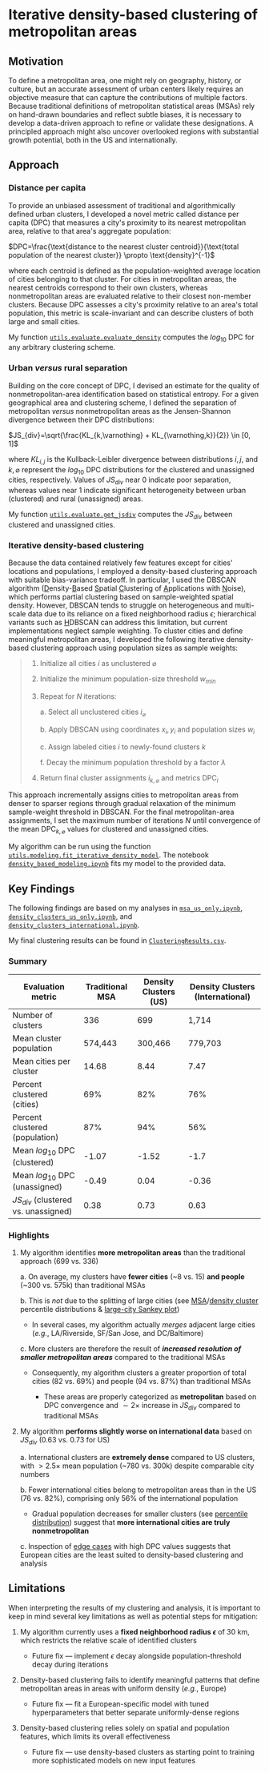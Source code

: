 # Iterative density-based clustering of metropolitan areas

## Motivation

To define a metropolitan area, one might rely on geography, history, or culture, but an accurate assessment of urban centers likely requires an objective measure that can capture the contributions of multiple factors. Because traditional definitions of metropolitan statistical areas (MSAs) rely on hand-drawn boundaries and reflect subtle biases, it is necessary to develop a data-driven approach to refine or validate these designations. A principled approach might also uncover overlooked regions with substantial growth potential, both in the US and internationally.

## Approach

### Distance per capita

To provide an unbiased assessment of traditional and algorithmically defined urban clusters, I developed a novel metric called distance per capita (DPC) that measures a city's proximity to its nearest metropolitan area, relative to that area's aggregate population:

$DPC=\frac{\text{distance to the nearest cluster centroid}}{\text{total population of the nearest cluster}} \propto \text{density}^{-1}$

where each centroid is defined as the population-weighted average location of cities belonging to that cluster. For cities in metropolitan areas, the nearest centroids correspond to their own clusters, whereas nonmetropolitan areas are evaluated relative to their closest non-member clusters. Because DPC assesses a city's proximity relative to an area's total population, this metric is scale-invariant and can describe clusters of both large and small cities.

My function [`utils.evaluate.evaluate_density`](utils/evaluate.py#L9-42) computes the $log_{10}$ $\text{DPC}$ for any arbitrary clustering scheme.

### Urban *versus* rural separation

Building on the core concept of DPC, I devised an estimate for the quality of nonmetropolitan-area identification based on statistical entropy. For a given geographical area and clustering scheme, I defined the separation of metropolitan *versus* nonmetropolitan areas as the Jensen-Shannon divergence between their DPC distributions:

$JS_{div}=\sqrt{\frac{KL_{k,\varnothing} + KL_{\varnothing,k}}{2}} \in [0, 1]$

where $KL_{i,j}$ is the Kullback-Leibler divergence between distributions $i,j$, and $k,\varnothing$ represent the $log_{10}$ $\text{DPC}$ distributions for the clustered and unassigned cities, respectively. Values of $JS_{div}$ near 0 indicate poor separation, whereas values near 1 indicate significant heterogeneity between urban (clustered) and rural (unassigned) areas.

My function [`utils.evaluate.get_jsdiv`](utils/evaluate.py#L122-190) computes the $JS_{div}$ between clustered and unassigned cities.

### Iterative density-based clustering

Because the data contained relatively few features except for cities' locations and populations, I employed a density-based clustering approach with suitable bias-variance tradeoff. In particular, I used the DBSCAN algorithm (<ins>D</ins>ensity-<ins>B</ins>ased <ins>S</ins>patial <ins>C</ins>lustering of <ins>A</ins>pplications with <ins>N</ins>oise), which performs partial clustering based on sample-weighted spatial density. However, DBSCAN tends to struggle on heterogeneous and multi-scale data due to its reliance on a fixed neighborhood radius $\epsilon$; hierarchical variants such as <ins>H</ins>DBSCAN can address this limitation, but current implementations neglect sample weighting. To cluster cities and define meaningful metropolitan areas, I developed the following iterative density-based clustering approach using population sizes as sample weights:

> 1. Initialize all cities $i$ as unclustered $\varnothing$
>
> 2. Initialize the minimum population-size threshold $w_{min}$
>
> 3. Repeat for $N$ iterations:
> 
>    a. Select all unclustered cities $i_{\varnothing}$
>
>    b. Apply DBSCAN using coordinates $x_i,y_i$ and population sizes $w_i$
>
>    c. Assign labeled cities $i$ to newly-found clusters $k$
>
>    f. Decay the minimum population threshold by a factor $\lambda$
>
> 4. Return final cluster assignments $i_{k,\varnothing}$ and metrics $\text{DPC}_i$

This approach incrementally assigns cities to metropolitan areas from denser to sparser regions through gradual relaxation of the minimum sample-weight threshold in DBSCAN. For the final metropolitan-area assignments, I set the maximum number of iterations $N$ until convergence of the mean $\text{DPC}_{k,\varnothing}$ values for clustered and unassigned cities. 

My algorithm can be run using the function [`utils.modeling.fit_iterative_density_model`](utils/modeling.py#L9-87). The notebook [`density_based_modeling.ipynb`](notebooks/density_based_modeling.ipynb) fits my model to the provided data.

## Key Findings

The following findings are based on my analyses in [`msa_us_only.ipynb`](notebooks/evaluation/msa_us_only.ipynb), [`density_clusters_us_only.ipynb`](notebooks/evaluation/density_clusters_us_only.ipynb), and [`density_clusters_international.ipynb`](notebooks/evaluation/density_clusters_international.ipynb).

My final clustering results can be found in [`ClusteringResults.csv`](data/ClusteringResults.csv).

### Summary

| Evaluation metric                         | Traditional MSA | Density Clusters (US) | Density Clusters (International) |
| ----------------------------------------- | --------------- | --------------------- | -------------------------------- |
| Number of clusters                        | 336             | 699                   | 1,714                            |
| Mean cluster population                   | 574,443         | 300,466               | 779,703                          |
| Mean cities per cluster                   | 14.68           | 8.44                  | 7.47                             |
| Percent clustered (cities)                | 69%             | 82%                   | 76%                              |
| Percent clustered (population)            | 87%             | 94%                   | 56%                              |
| Mean $log_{10}$ $\text{DPC}$ (clustered)  | -1.07           | -1.52                 | -1.7                             |
| Mean $log_{10}$ $\text{DPC}$ (unassigned) | -0.49           | 0.04                  | -0.36                            |
| $JS_{div}$ (clustered vs. unassigned)     | 0.38            | 0.73                  | 0.63                             |

### Highlights

1. My algorithm identifies **more metropolitan areas** than the traditional approach (699 vs. 336)

    a. On average, my clusters have **fewer cities** (~8 vs. 15) **and people** (~300 vs. 575k) than traditional MSAs

    b. This is *not* due to the splitting of large cities (see [MSA](notebooks/evaluation/msa_us_only.ipynb#population-percentiles)/[density cluster](notebooks/evaluation/density_clusters_us_only.ipynb#population-percentiles) percentile distributions & [large-city Sankey plot](notebooks/evaluation/density_clusters_us_only.ipynb#sankey-plot-label-comparison))

    - In several cases, my algorithm actually *merges* adjacent large cities (*e.g.*, LA/Riverside, SF/San Jose, and DC/Baltimore)

    c. More clusters are therefore the result of **_increased resolution of smaller metropolitan areas_** compared to the traditional MSAs

    - Consequently, my algorithm clusters a greater proportion of total cities (82 vs. 69%) and people (94 vs. 87%) than traditional MSAs

        - These areas are properly categorized as **metropolitan** based on DPC convergence and $\sim 2 \times$ increase in $JS_{div}$ compared to traditional MSAs

2. My algorithm **performs slightly worse on international data** based on $JS_{div}$ (0.63 vs. 0.73 for US)

    a. International clusters are **extremely dense** compared to US clusters, with $> 2.5 \times$ mean population (~780 vs. 300k) despite comparable city numbers

    b. Fewer international cities belong to metropolitan areas than in the US (76 vs. 82%), comprising only 56% of the international population

    - Gradual population decreases for smaller clusters (see [percentile distribution](notebooks/evaluation/density_clusters_international.ipynb#population-percentiles)) suggest that **more international cities are truly nonmetropolitan**

    c. Inspection of [edge cases](notebooks/evaluation/density_clusters_international.ipynb#worst-best-cluster-assignments) with high DPC values suggests that European cities are the least suited to density-based clustering and analysis

## Limitations

When interpreting the results of my clustering and analysis, it is important to keep in mind several key limitations as well as potential steps for mitigation:

1. My algorithm currently uses a **fixed neighborhood radius $\epsilon$** of 30 km, which restricts the relative scale of identified clusters

    - Future fix — implement $\epsilon$ decay alongside population-threshold decay during iterations

2. Density-based clustering fails to identify meaningful patterns that define metropolitan areas in areas with uniform density (*e.g.*, Europe)

    - Future fix — fit a European-specific model with tuned hyperparameters that better separate uniformly-dense regions

3. Density-based clustering relies solely on spatial and population features, which limits its overall effectiveness

    - Future fix — use density-based clusters as starting point to training more sophisticated models on new input features
